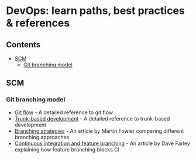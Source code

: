# DevOps: learn paths, best practices & references

## Contents
- [SCM](#scm)
    - [Git branching model](#git-branching-model)

## SCM

### Git branching model
- [Git flow](https://leanpub.com/git-flow/read) - A detailed reference to git flow
- [Trunk-based development](https://trunkbaseddevelopment.com/) - A detailed reference to trunk-based development
- [Branching strategies](https://martinfowler.com/bliki/FeatureBranch.html) - An article by Martin Fowler comparing different branching approaches
- [Continuous integration and feature branching](http://www.davefarley.net/?p=247) - An article by Dave Farley explaining how feature branching blocks CI